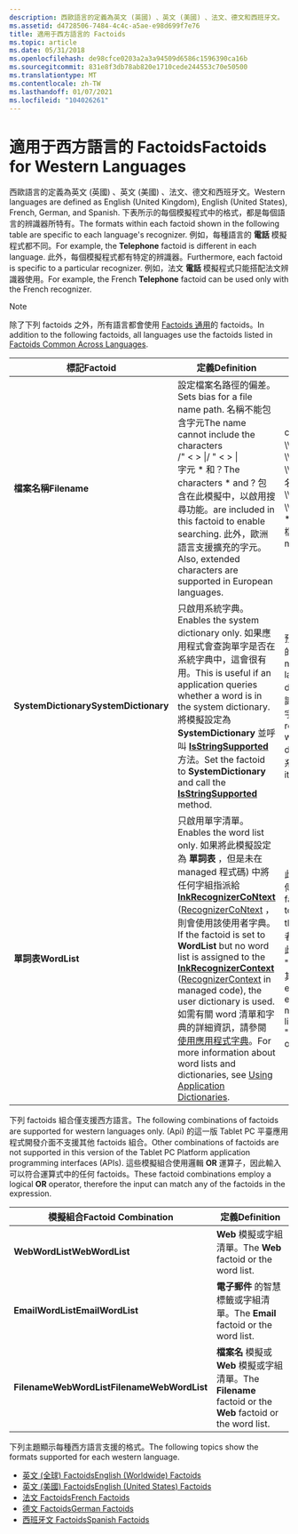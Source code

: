 ```yaml
---
description: 西歐語言的定義為英文 (英國) 、英文 (美國) 、法文、德文和西班牙文。
ms.assetid: d4728506-7484-4c4c-a5ae-e98d699f7e76
title: 適用于西方語言的 Factoids
ms.topic: article
ms.date: 05/31/2018
ms.openlocfilehash: de98cfce0203a2a3a94509d6586c1596390ca16b
ms.sourcegitcommit: 831e8f3db78ab820e1710cede244553c70e50500
ms.translationtype: MT
ms.contentlocale: zh-TW
ms.lasthandoff: 01/07/2021
ms.locfileid: "104026261"
---
```

# <a name="factoids-for-western-languages"></a><span data-ttu-id="2a9c5-103">適用于西方語言的 Factoids</span><span class="sxs-lookup"><span data-stu-id="2a9c5-103">Factoids for Western Languages</span></span>

<span data-ttu-id="2a9c5-104">西歐語言的定義為英文 (英國) 、英文 (美國) 、法文、德文和西班牙文。</span><span class="sxs-lookup"><span data-stu-id="2a9c5-104">Western languages are defined as English (United Kingdom), English (United States), French, German, and Spanish.</span></span> <span data-ttu-id="2a9c5-105">下表所示的每個模擬程式中的格式，都是每個語言的辨識器所特有。</span><span class="sxs-lookup"><span data-stu-id="2a9c5-105">The formats within each factoid shown in the following table are specific to each language's recognizer.</span></span> <span data-ttu-id="2a9c5-106">例如，每種語言的 **電話** 模擬程式都不同。</span><span class="sxs-lookup"><span data-stu-id="2a9c5-106">For example, the **Telephone** factoid is different in each language.</span></span> <span data-ttu-id="2a9c5-107">此外，每個模擬程式都有特定的辨識器。</span><span class="sxs-lookup"><span data-stu-id="2a9c5-107">Furthermore, each factoid is specific to a particular recognizer.</span></span> <span data-ttu-id="2a9c5-108">例如，法文 **電話** 模擬程式只能搭配法文辨識器使用。</span><span class="sxs-lookup"><span data-stu-id="2a9c5-108">For example, the French **Telephone** factoid can be used only with the French recognizer.</span></span>

> [!Note]  
> <span data-ttu-id="2a9c5-109">除了下列 factoids 之外，所有語言都會使用 [Factoids 通用](factoids-common-across-languages.md)的 factoids。</span><span class="sxs-lookup"><span data-stu-id="2a9c5-109">In addition to the following factoids, all languages use the factoids listed in [Factoids Common Across Languages](factoids-common-across-languages.md).</span></span>

 



| <span data-ttu-id="2a9c5-110">標記</span><span class="sxs-lookup"><span data-stu-id="2a9c5-110">Factoid</span></span>              | <span data-ttu-id="2a9c5-111">定義</span><span class="sxs-lookup"><span data-stu-id="2a9c5-111">Definition</span></span>                                                                                                                                                                                                                                                                                                                                                                                                           | <span data-ttu-id="2a9c5-112">範例</span><span class="sxs-lookup"><span data-stu-id="2a9c5-112">Examples</span></span>                                                                                                                                                                                                                                                            |
|----------------------|----------------------------------------------------------------------------------------------------------------------------------------------------------------------------------------------------------------------------------------------------------------------------------------------------------------------------------------------------------------------------------------------------------------------|---------------------------------------------------------------------------------------------------------------------------------------------------------------------------------------------------------------------------------------------------------------------|
| <span data-ttu-id="2a9c5-113">**檔案名稱**</span><span class="sxs-lookup"><span data-stu-id="2a9c5-113">**Filename**</span></span>         | <span data-ttu-id="2a9c5-114">設定檔案名路徑的偏差。</span><span class="sxs-lookup"><span data-stu-id="2a9c5-114">Sets bias for a file name path.</span></span> <span data-ttu-id="2a9c5-115">名稱不能包含字元</span><span class="sxs-lookup"><span data-stu-id="2a9c5-115">The name cannot include the characters</span></span><br/> <span data-ttu-id="2a9c5-116">/" < > \|</span><span class="sxs-lookup"><span data-stu-id="2a9c5-116">/ " < > \|</span></span><br/> <span data-ttu-id="2a9c5-117">字元 \* 和？</span><span class="sxs-lookup"><span data-stu-id="2a9c5-117">The characters \* and ?</span></span> <span data-ttu-id="2a9c5-118">包含在此模擬中，以啟用搜尋功能。</span><span class="sxs-lookup"><span data-stu-id="2a9c5-118">are included in this factoid to enable searching.</span></span> <span data-ttu-id="2a9c5-119">此外，歐洲語言支援擴充的字元。</span><span class="sxs-lookup"><span data-stu-id="2a9c5-119">Also, extended characters are supported in European languages.</span></span><br/>                                                                                                                                                    | <span data-ttu-id="2a9c5-120">c:</span><span class="sxs-lookup"><span data-stu-id="2a9c5-120">c:</span></span><br/> <span data-ttu-id="2a9c5-121">\\\\directoryname \\ 檔案名</span><span class="sxs-lookup"><span data-stu-id="2a9c5-121">\\\\directoryname\\filename</span></span><br/> <span data-ttu-id="2a9c5-122">\\\\directory1 \\ directory2 \\ 檔案名</span><span class="sxs-lookup"><span data-stu-id="2a9c5-122">\\\\directory1\\directory2\\filename</span></span><br/> <span data-ttu-id="2a9c5-123">\\\\directoryname \\ \* 。\*</span><span class="sxs-lookup"><span data-stu-id="2a9c5-123">\\\\directoryname\\\*.\*</span></span><br/> <span data-ttu-id="2a9c5-124">檔案名。？</span><span class="sxs-lookup"><span data-stu-id="2a9c5-124">filename.?</span></span><br/> <span data-ttu-id="2a9c5-125">myfile.doc</span><span class="sxs-lookup"><span data-stu-id="2a9c5-125">myfile.doc</span></span><br/>                                                                                |
| <span data-ttu-id="2a9c5-126">**SystemDictionary**</span><span class="sxs-lookup"><span data-stu-id="2a9c5-126">**SystemDictionary**</span></span> | <span data-ttu-id="2a9c5-127">只啟用系統字典。</span><span class="sxs-lookup"><span data-stu-id="2a9c5-127">Enables the system dictionary only.</span></span> <span data-ttu-id="2a9c5-128">如果應用程式會查詢單字是否在系統字典中，這會很有用。</span><span class="sxs-lookup"><span data-stu-id="2a9c5-128">This is useful if an application queries whether a word is in the system dictionary.</span></span> <span data-ttu-id="2a9c5-129">將模擬設定為 **SystemDictionary** 並呼叫 [**IsStringSupported**](/windows/desktop/api/msinkaut/nf-msinkaut-iinkrecognizercontext-isstringsupported) 方法。</span><span class="sxs-lookup"><span data-stu-id="2a9c5-129">Set the factoid to **SystemDictionary** and call the [**IsStringSupported**](/windows/desktop/api/msinkaut/nf-msinkaut-iinkrecognizercontext-isstringsupported) method.</span></span><br/>                                                                                                                                                 | <span data-ttu-id="2a9c5-130">預設語言模型包含語言和系統字典的文法。</span><span class="sxs-lookup"><span data-stu-id="2a9c5-130">The default language model includes grammar for the language as well as the system dictionary.</span></span> <span data-ttu-id="2a9c5-131">這項模擬程式會將辨識僅偏差在系統字典中所發生的單字。</span><span class="sxs-lookup"><span data-stu-id="2a9c5-131">This factoid biases recognition toward only the words that occur in the system dictionary.</span></span> <span data-ttu-id="2a9c5-132">每種語言都有自己的系統字典。</span><span class="sxs-lookup"><span data-stu-id="2a9c5-132">Each language has its own system dictionary.</span></span><br/>                   |
| <span data-ttu-id="2a9c5-133">**單詞表**</span><span class="sxs-lookup"><span data-stu-id="2a9c5-133">**WordList**</span></span>         | <span data-ttu-id="2a9c5-134">只啟用單字清單。</span><span class="sxs-lookup"><span data-stu-id="2a9c5-134">Enables the word list only.</span></span> <span data-ttu-id="2a9c5-135">如果將此模擬設定為 **單詞表** ，但是未在 managed 程式碼) 中將任何字組指派給 [**InkRecognizerCoNtext**](inkrecognizercontext-class.md) ([RecognizerCoNtext](/previous-versions/ms552546(v=vs.100)) ，則會使用該使用者字典。</span><span class="sxs-lookup"><span data-stu-id="2a9c5-135">If the factoid is set to **WordList** but no word list is assigned to the [**InkRecognizerContext**](inkrecognizercontext-class.md) ([RecognizerContext](/previous-versions/ms552546(v=vs.100)) in managed code), the user dictionary is used.</span></span> <span data-ttu-id="2a9c5-136">如需有關 word 清單和字典的詳細資訊，請參閱 [使用應用程式字典](using-application-dictionaries.md)。</span><span class="sxs-lookup"><span data-stu-id="2a9c5-136">For more information about word lists and dictionaries, see [Using Application Dictionaries](using-application-dictionaries.md).</span></span><br/> | <span data-ttu-id="2a9c5-137">此模擬器會將辨識器偏移，使其只傳回單字清單中的單字。</span><span class="sxs-lookup"><span data-stu-id="2a9c5-137">This factoid biases the recognizer toward returning only words in the word list.</span></span> <span data-ttu-id="2a9c5-138">例如，若要讓使用者在表單中輸入色彩，您可以使用此模擬，以及包含 "綠"、"Red"、"Blue"、"白色" 和其他色彩的單字清單。</span><span class="sxs-lookup"><span data-stu-id="2a9c5-138">For example, to enable the user to enter a color into a form, you may use this factoid and a word list that contains "Green", "Red", "Blue", "White", and other colors.</span></span><br/> |



 

<span data-ttu-id="2a9c5-139">下列 factoids 組合僅支援西方語言。</span><span class="sxs-lookup"><span data-stu-id="2a9c5-139">The following combinations of factoids are supported for western languages only.</span></span> <span data-ttu-id="2a9c5-140"> (Api) 的這一版 Tablet PC 平臺應用程式開發介面不支援其他 factoids 組合。</span><span class="sxs-lookup"><span data-stu-id="2a9c5-140">Other combinations of factoids are not supported in this version of the Tablet PC Platform application programming interfaces (APIs).</span></span> <span data-ttu-id="2a9c5-141">這些模擬組合使用邏輯 **OR** 運算子，因此輸入可以符合運算式中的任何 factoids。</span><span class="sxs-lookup"><span data-stu-id="2a9c5-141">These factoid combinations employ a logical **OR** operator, therefore the input can match any of the factoids in the expression.</span></span>



| <span data-ttu-id="2a9c5-142">模擬組合</span><span class="sxs-lookup"><span data-stu-id="2a9c5-142">Factoid Combination</span></span>     | <span data-ttu-id="2a9c5-143">定義</span><span class="sxs-lookup"><span data-stu-id="2a9c5-143">Definition</span></span>                                                                   |
|-------------------------|------------------------------------------------------------------------------|
| <span data-ttu-id="2a9c5-144">**WebWordList**</span><span class="sxs-lookup"><span data-stu-id="2a9c5-144">**WebWordList**</span></span>         | <span data-ttu-id="2a9c5-145">**Web** 模擬或字組清單。</span><span class="sxs-lookup"><span data-stu-id="2a9c5-145">The **Web** factoid or the word list.</span></span><br/>                             |
| <span data-ttu-id="2a9c5-146">**EmailWordList**</span><span class="sxs-lookup"><span data-stu-id="2a9c5-146">**EmailWordList**</span></span>       | <span data-ttu-id="2a9c5-147">**電子郵件** 的智慧標籤或字組清單。</span><span class="sxs-lookup"><span data-stu-id="2a9c5-147">The **Email** factoid or the word list.</span></span><br/>                           |
| <span data-ttu-id="2a9c5-148">**FilenameWebWordList**</span><span class="sxs-lookup"><span data-stu-id="2a9c5-148">**FilenameWebWordList**</span></span> | <span data-ttu-id="2a9c5-149">**檔案名** 模擬或 **Web** 模擬或字組清單。</span><span class="sxs-lookup"><span data-stu-id="2a9c5-149">The **Filename** factoid or the **Web** factoid or the word list.</span></span><br/> |



 

<span data-ttu-id="2a9c5-150">下列主題顯示每種西方語言支援的格式。</span><span class="sxs-lookup"><span data-stu-id="2a9c5-150">The following topics show the formats supported for each western language.</span></span>

-   [<span data-ttu-id="2a9c5-151">英文 (全球) Factoids</span><span class="sxs-lookup"><span data-stu-id="2a9c5-151">English (Worldwide) Factoids</span></span>](english--worldwide--factoids.md)
-   [<span data-ttu-id="2a9c5-152">英文 (美國) Factoids</span><span class="sxs-lookup"><span data-stu-id="2a9c5-152">English (United States) Factoids</span></span>](english--united-states--factoids.md)
-   [<span data-ttu-id="2a9c5-153">法文 Factoids</span><span class="sxs-lookup"><span data-stu-id="2a9c5-153">French Factoids</span></span>](french-factoids.md)
-   [<span data-ttu-id="2a9c5-154">德文 Factoids</span><span class="sxs-lookup"><span data-stu-id="2a9c5-154">German Factoids</span></span>](german-factoids.md)
-   [<span data-ttu-id="2a9c5-155">西班牙文 Factoids</span><span class="sxs-lookup"><span data-stu-id="2a9c5-155">Spanish Factoids</span></span>](spanish-factoids.md)

 

